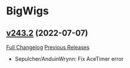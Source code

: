 # BigWigs

## [v243.2](https://github.com/BigWigsMods/BigWigs/tree/v243.2) (2022-07-07)
[Full Changelog](https://github.com/BigWigsMods/BigWigs/compare/v243.1...v243.2) [Previous Releases](https://github.com/BigWigsMods/BigWigs/releases)

- Sepulcher/AnduinWrynn: Fix AceTimer error  
